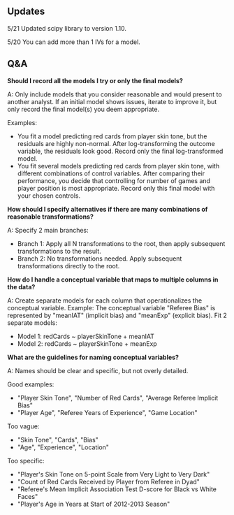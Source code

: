 ## Updates

5/21 Updated scipy library to version 1.10.

5/20 You can add more than 1 IVs for a model.


## Q&A

**Should I record all the models I try or only the final models?**

A: Only include models that you consider reasonable and would present to another analyst. If an initial model shows issues, iterate to improve it, but only record the final model(s) you deem appropriate.

Examples:
- You fit a model predicting red cards from player skin tone, but the residuals are highly non-normal. After log-transforming the outcome variable, the residuals look good. Record only the final log-transformed model.
- You fit several models predicting red cards from player skin tone, with different combinations of control variables. After comparing their performance, you decide that controlling for number of games and player position is most appropriate. Record only this final model with your chosen controls.

**How should I specify alternatives if there are many combinations of reasonable transformations?**

A: Specify 2 main branches:
  - Branch 1: Apply all N transformations to the root, then apply subsequent transformations to the result.
  - Branch 2: No transformations needed. Apply subsequent transformations directly to the root.

**How do I handle a conceptual variable that maps to multiple columns in the data?**

A: Create separate models for each column that operationalizes the conceptual variable. 
Example: The conceptual variable "Referee Bias" is represented by "meanIAT" (implicit bias) and "meanExp" (explicit bias). Fit 2 separate models:
  - Model 1: redCards ~ playerSkinTone + meanIAT
  - Model 2: redCards ~ playerSkinTone + meanExp

**What are the guidelines for naming conceptual variables?**

A: Names should be clear and specific, but not overly detailed. 

Good examples:
- "Player Skin Tone", "Number of Red Cards", "Average Referee Implicit Bias"
- "Player Age", "Referee Years of Experience", "Game Location"

Too vague: 
- "Skin Tone", "Cards", "Bias"
- "Age", "Experience", "Location"  

Too specific:
- "Player's Skin Tone on 5-point Scale from Very Light to Very Dark"
- "Count of Red Cards Received by Player from Referee in Dyad" 
- "Referee's Mean Implicit Association Test D-score for Black vs White Faces"
- "Player's Age in Years at Start of 2012-2013 Season"
